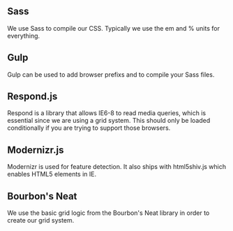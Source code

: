 ## Sass
We use Sass to compile our CSS. Typically we use the em and % units for everything.

## Gulp
Gulp can be used to add browser prefixs and to compile your Sass files.

## Respond.js
Respond is a library that allows IE6-8 to read media queries, which is essential since we are using a grid system. This should only be loaded conditionally if you are trying to support those browsers.

## Modernizr.js
Modernizr is used for feature detection. It also ships with html5shiv.js which enables HTML5 elements in IE.

## Bourbon's Neat
We use the basic grid logic from the Bourbon's Neat library in order to create our grid system.